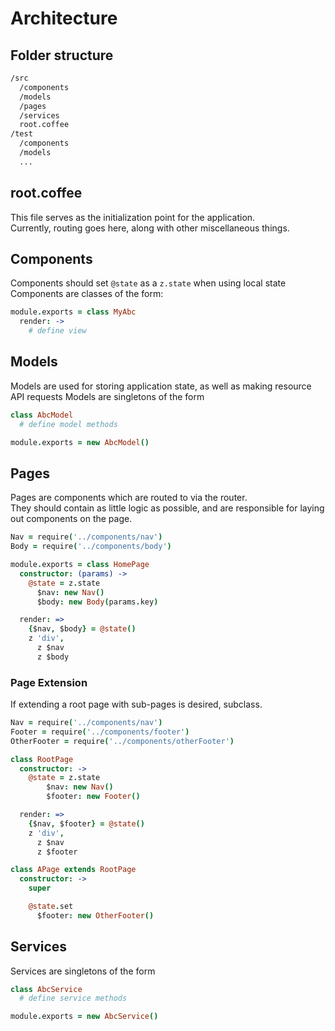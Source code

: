 # Architecture

## Folder structure

```md
/src
  /components
  /models
  /pages
  /services
  root.coffee
/test
  /components
  /models
  ...
```

## root.coffee

This file serves as the initialization point for the application.  
Currently, routing goes here, along with other miscellaneous things.

## Components <a class="anchor" name="components"></a>

Components should set `@state` as a `z.state` when using local state
Components are classes of the form:

```coffee
module.exports = class MyAbc
  render: ->
    # define view
```

## Models <a class="anchor" name="models"></a>

Models are used for storing application state, as well as making resource API requests
Models are singletons of the form  

```coffee
class AbcModel
  # define model methods

module.exports = new AbcModel()
```

## Pages <a class="anchor" name="pages"></a>

Pages are components which are routed to via the router.  
They should contain as little logic as possible, and are responsible for laying out
components on the page.

```coffee
Nav = require('../components/nav')
Body = require('../components/body')

module.exports = class HomePage
  constructor: (params) ->
    @state = z.state
      $nav: new Nav()
      $body: new Body(params.key)

  render: =>
    {$nav, $body} = @state()
    z 'div',
      z $nav
      z $body
```

### Page Extension

If extending a root page with sub-pages is desired, subclass.

```coffee
Nav = require('../components/nav')
Footer = require('../components/footer')
OtherFooter = require('../components/otherFooter')

class RootPage
  constructor: ->
    @state = z.state
        $nav: new Nav()
        $footer: new Footer()

  render: =>
    {$nav, $footer} = @state()
    z 'div',
      z $nav
      z $footer

class APage extends RootPage
  constructor: ->
    super

    @state.set
      $footer: new OtherFooter()
```


## Services <a class="anchor" name="services"></a>

Services are singletons of the form

```coffee
class AbcService
  # define service methods

module.exports = new AbcService()
```
